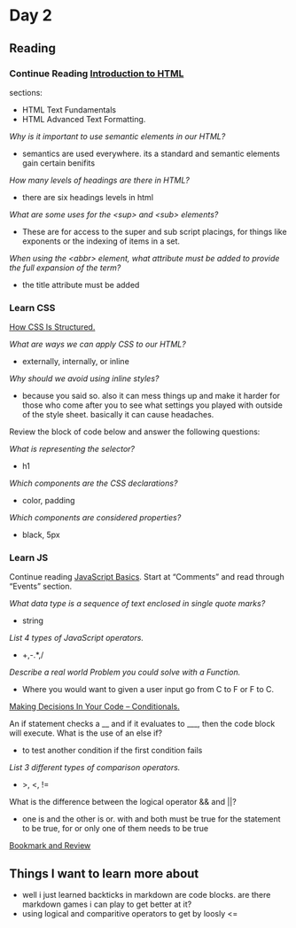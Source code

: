 # Day 2

## Reading

### Continue Reading [Introduction to HTML](https://developer.mozilla.org/en-US/docs/Learn/HTML/Introduction_to_HTML/)

sections:

- HTML Text Fundamentals
- HTML Advanced Text Formatting.

_Why is it important to use semantic elements in our HTML?_

- semantics are used everywhere. its a standard and semantic elements gain certain benifits

_How many levels of headings are there in HTML?_

- there are six headings levels in html

_What are some uses for the \<sup> and \<sub> elements?_

- These are for access to the super and sub script placings, for things like exponents or the indexing of items in a set.

_When using the \<abbr> element, what attribute must be added to provide the full expansion of the term?_

- the title attribute must be added

### Learn CSS

[How CSS Is Structured.](https://developer.mozilla.org/en-US/docs/Learn/CSS/First_steps/How_CSS_is_structured)

_What are ways we can apply CSS to our HTML?_

- externally, internally, or inline

_Why should we avoid using inline styles?_

- because you said so. also it can mess things up and make it harder for those who come after you to see what settings you played with outside of the style sheet. basically it can cause headaches.

Review the block of code below and answer the following questions:

_What is representing the selector?_

- h1

_Which components are the CSS declarations?_

- color, padding

_Which components are considered properties?_

- black, 5px

### Learn JS

Continue reading [JavaScript Basics](https://developer.mozilla.org/en-US/docs/Learn/Getting_started_with_the_web/JavaScript_basics). Start at “Comments” and read through “Events” section.

_What data type is a sequence of text enclosed in single quote marks?_

- string

_List 4 types of JavaScript operators._

- +,-.*,/

_Describe a real world Problem you could solve with a Function._

- Where you would want to given a user input go from C to F or F to C. 

[Making Decisions In Your Code – Conditionals.](https://developer.mozilla.org/en-US/docs/Learn/JavaScript/Building_blocks/conditionals)

An if statement checks a __ and if it evaluates to ___, then the code block will execute.
What is the use of an else if?

- to test another condition if the first condition fails

_List 3 different types of comparison operators._

- \>, <, !=


What is the difference between the logical operator && and ||?

- one is and the other is or. with and both must be true for the statement to be true, for or only one of them needs to be true

[Bookmark and Review](https://chris.beams.io/posts/git-commit/)

## Things I want to learn more about

- well i just learned backticks in markdown are code blocks. are there markdown games i can play to get better at it?
- using logical and comparitive operators to get by loosly \<=
